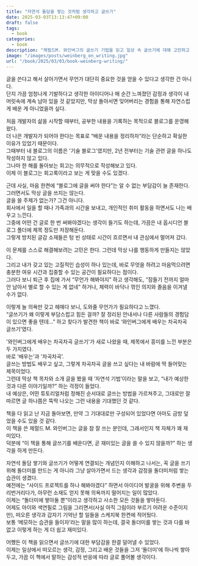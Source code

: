 ```yaml
---
title: "자연석 돌담을 쌓는 것처럼 생각하고 글쓰기"
date: 2025-03-03T13:13:47+09:00
draft: false
tags:
  - book
categories:
  - book
description: "제럴드M. 와인버그의 글쓰기 기법을 읽고 일상 속 글쓰기에 대해 고민하고 실천해본 기록입니다."
image: "/images/posts/weinberg_on_writing.jpg"
url: "/book/2025/03/03/book-weinberg-writing/"
---
```


글을 쓴다고 해서 살아가면서 무언가 대단히 중요한 것을 얻을 수 있다고 생각한 건 아니다.  
단지 가끔 엄청나게 기발하다고 생각한 아이디어나 매 순간 느껴졌던 감정과 생각이 내 머릿속에 계속 남아 있을 것 같았지만, 막상 돌아서면 잊어버리는 경험을 통해 자연스럽게 배운 게 아니었을까 싶다.  
  
처음 개발자의 삶을 시작할 때부터, 공부한 내용을 기록하는 목적으로 블로그를 운영해왔다.  
더 나은 개발자가 되어야 한다는 목표로 “배운 내용을 정리하자”라는 단순하고 확실한 이유가 있었기 때문이다.  
그때부터 내 블로그의 이름은 '기술 블로그'였지만, 2년 전부터는 기술 관련 글을 하나도 작성하지 않고 있다.  
그나마 한 해를 돌아보는 회고는 의무적으로 작성해보고 있다.  
이제 이 블로그는 회고록이라고 보는 게 맞을 수도 있겠다.  

근데 사실, 마음 한켠에 “블로그에 글을 써야 한다”는 알 수 없는 부담감이 늘 존재한다.  
그러면서도 막상 글을 쓰지는 않는다.  
글을 쓸 주제가 없는가? 그건 아니다.  
회사에서 일을 할 때나 가족과의 시간을 보내고, 개인적인 취미 활동을 하면서도 나는 배우고 느낀다.  
그중에 어떤 건 글로 한 번 써봐야겠다는 생각이 들기도 하는데, 가끔은 내 옵시디언 블로그 폴더에 제목 정도만 저장해둔다.  
그렇게 방치된 글감 소재들은 텅 빈 상태로 시간이 흐르면서 내 관심에서 멀어져 갔다.  

이 문제를 스스로 해결해보려는 고민은 한다. 그런데 막상 나를 행동하게 만들지는 않았다.  
그리고 내가 갖고 있는 고질적인 습성이 하나 있는데, 바로 무엇을 하려고 마음먹으려면 충분한 여유 시간과 집중할 수 있는 공간이 필요하다는 점이다.  
그러다 보니 퇴근 후 집에 가서 “무언가 해봐야지” 하고 생각해도, “잠들기 전까지 얼마 안 남아서 별로 할 수 있는 게 없네” 하거나, 체력이 바닥나 꺾인 의지와 졸음을 이겨낼 수가 없다.  

이렇게 늘 의욕만 갖고 헤매다 보니, 도와줄 무언가가 필요하다고 느꼈다.  
“글쓰기가 왜 이렇게 부담스럽고 힘든 걸까? 잘 정리된 안내서나 다른 사람들의 경험담이 있으면 좋을 텐데...” 하고 찾다가 발견한 책이 바로 ‘와인버그에게 배우는 차곡차곡 글쓰기’였다.  

'와인버그에게 배우는 차곡차곡 글쓰기'가 새로 나왔을 때, 제목에서 흥미를 느낀 부분은 두 가지였다.  
바로 '배우는'과 '차곡차곡'.  
글쓰는 방법도 배우고 싶고, 그렇게 차곡차곡 글을 쓰고 싶다는 내 바람에 딱 들어맞는 제목이었다.  
그런데 막상 책 목차와 소개 글을 봤을 때 ‘자연석 기법’이라는 말을 보고, “내가 예상한 것과 다른 이야기일까?” 하는 걱정이 들었다.  
내 예상은, 어떤 튜토리얼처럼 정해진 순서대로 글쓰는 방법을 가르쳐주고, 그대로만 잘 따르면 글 하나쯤은 뚝딱 나오는 그런 내용을 기대했던 것 같다.        

책을 다 읽고 난 지금 돌아보면, 만약 그 기대대로만 구성되어 있었다면 아마도 금방 덮었을 수도 있을 것 같다.  
이 책을 쓴 제럴드 M. 와인버그는 글을 참 잘 쓰는 분인데, 그래서인지 책 자체가 꽤 재미있다.  
덕분에 “이 책을 통해 글쓰기를 배운다면, 곧 재미있는 글을 쓸 수 있지 않을까?” 하는 생각을 하게 만든다.  

자연석 돌담 쌓기와 글쓰기가 어떻게 연결되는 개념인지 이해하고 나서는, 꼭 글을 쓰기 위해 돌더미를 만드는 게 아니라 그냥 살아가면서 드는 생각과 감정을 돌더미처럼 쌓는 습관이 생겼다.  
예전에는 “사이드 프로젝트를 하나 해봐야겠다” 하면서 아이디어 발굴을 위해 주변을 두리번거리다가, 아무런 소재도 얻지 못해 의욕까지 떨어지는 일이 많았다.  
이제는 “돌더미에 쌓아둘 뿐”이라고 생각하고 사소한 모든 것들을 쌓아둔다.  
어제도 아이와 색연필로 그림을 그리면서(사실 아직 그림이라 부르기 어려운 수준이지만), 떠오른 생각과 갑자기 기억난 할 일들을 스케치북 한켠에 적어뒀다.  
보통 ‘메모하는 습관을 들이자’라는 말을 많이 하는데, 결국 돌더미를 쌓는 것과 다를 바 없고 이렇게 하는 게 더 쉽고 재미있다.  

어쨌든 이 책을 읽으면서 글쓰기에 대한 부담감을 한결 덜어낼 수 있었다.  
이제는 일상에서 떠오르는 생각, 감정, 그리고 배운 것들을 그저 ‘돌더미’에 하나씩 쌓아두고, 가끔 이 책에서 말하는 감성적 반응에 따라 글로 풀어볼 생각이다.  
